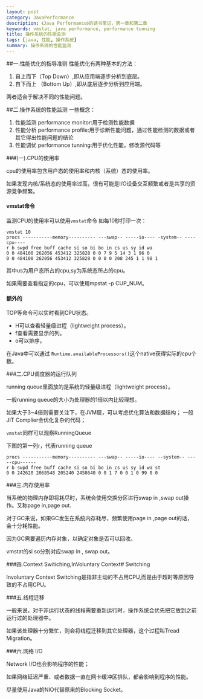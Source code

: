 ```yaml
---
layout: post
category: JavaPerformance
description: 《Java Performance》的读书笔记，第一章和第二章
keywords: vmstat, java performance, performance tunning
title: 操作系统的性能监测
tags: [java, 性能, 操作系统]
summary: 操作系统的性能监测
---
```


##一.性能优化的指导准则
性能优化有两种基本的方法：

1.	自上而下（Top Down）,即从应用端逐步分析到底层。
2.	自下而上 （Bottom Up）,即从底层逐步分析到应用端。


两者适合于解决不同的性能问题。

 

##二.操作系统的性能监测 
一些概念：

1.	性能监测 performance monitor:用于检测性能数据
2.	性能分析 performance profile:用于诊断性能问题，通过性能检测的数据或者其它得出性能问题的结论
3.	性能调优 performance tunning:用于优化性能，修改源代码等

###(一).CPU的使用率 


cpu的使用率包含用户态的使用率和内核（系统）态的使用率。

如果发现内核/系统态的使用率过高，很有可能是I/O设备交互频繁或者是共享的资源竞争频繁。

#### vmstat命令 
监测CPU的使用率可以使用`vmstat`命令
如每10秒打印一次：

	vmstat 10 
	procs -----------memory---------- ---swap-- -----io---- -system-- ----cpu----
	r b swpd free buff cache si so bi bo in cs us sy id wa
	0 0 484100 262056 453412 325828 0 0 7 9 5 14 3 1 96 0
	0 0 484100 262056 453412 325828 0 0 0 0 208 245 1 1 98 1
其中us为用户态所占的cpu,sy为系统态所占的cpu。


如果需要查看指定的cpu，可以使用mpstat -p CUP_NUM。

#### 额外的

TOP等命令可以实时看到CPU状态。

* H可以查看轻量级进程（lightweight process）。
* f查看需要显示的列。
* o可以排序。
 

在Java中可以通过 `Runtime.availableProcessors()`这个native获得实际的cpu个数。

###二.CPU调度器的运行队列

running queue里面放的是系统的轻量级进程（lightweight process）。

一般running queue的大小为处理器的1倍以内比较理想。

如果大于3~4倍则需要关注下，在JVM层，可以考虑优化算法和数据结构；
一般JIT Complier会优化复杂的代码；

`vmstat`同样可以观察RunningQueue	
 

下图的第一列r，代表running queue

	procs -----------memory---------- ---swap-- -----io---- --system-- -----cpu------
	r b swpd free buff cache si so bi bo in cs us sy id wa st
	0 0 242620 2068548 205240 2458640 0 0 1 7 0 0 1 0 99 0 0

###三.内存使用率

当系统的物理内存即将耗尽时，系统会使用交换分区进行swap in ,swap out操作。又称page in,page out.

对于GC来说，如果GC发生在系统内存耗尽，频繁使用page in ,page out的话，会十分耗性能。

因为GC需要遍历内存对象，以确定对象是否可以回收。

vmstat的si so分别对应swap in , swap out。

 

###四.Context Switiching,InVoluntary Context# Switching

Involuntary Context Switching是指非主动的不占用CPU,而是由于超时等原因导致的不占用CPU。


###五.线程迁移

一般来说，对于非运行状态的线程需要重新运行时，操作系统会优先把它放到之前运行过的处理器中。

如果该处理器十分繁忙，则会将线程迁移到其它处理器，这个过程叫Tread Migration。

###六.网络 I/O

Network I/O也会影响程序的性能；

如果网络延迟严重、或者数据一直在网卡缓冲区排队，都会影响到程序的性能。

尽量使用Java的NIO代替原来的Blocking Socket。 